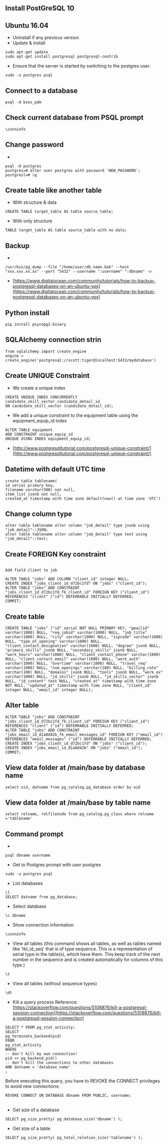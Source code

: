 


## Install PostGreSQL 10
## Ubuntu 16.04
- Uninstall if any previous version
- Update & install
```
sudo apt-get update
sudo apt-get install postgresql postgresql-contrib
```

- Ensure that the server is started by switching to the postgres user.
```
sudo -u postgres psql
```

## Connect to a database
```
psql -d bses_pdm
```
## Check current database from PSQL prompt
```
\conninfo
```
## Change password
-
```
psql -U postgres
postgres=# alter user postgres with password 'NEW_PASSWORD';
postgresl=# \q
```
## Create table like another table
- With structure & data
```
CREATE TABLE target_table AS table source_table;
```
- With only structure
```
TABLE target_table AS table source_table with no data;
```
## Backup
-
```
/usr/bin/pg_dump --file "/home/user/db_name.bak" --host "xxx.xxx.xx.xx" --port "5432" --username ":username" ":dbname" -v
```
- [https://www.digitalocean.com/community/tutorials/how-to-backup-postgresql-databases-on-an-ubuntu-vps](https://www.digitalocean.com/community/tutorials/how-to-backup-postgresql-databases-on-an-ubuntu-vps)
## Python install
```
pip install psycopg2-binary
```

## SQLAlchemy connection strin
```
from sqlalchemy import create_engine
engine = create_engine('postgresql://scott:tiger@localhost:5432/mydatabase')
```

## Create UNIQUE Constraint

- We create a unique index
```
CREATE UNIQUE INDEX CONCURRENTLY candidate_skill_vector_candidate_detail_id
ON candidate_skill_vector (candidate_detail_id);
```
- We add a unique constraint to the equipment table using the equipment_equip_id index
```
ALTER TABLE equipment
ADD CONSTRAINT unique_equip_id
UNIQUE USING INDEX equipment_equip_id;
```
- [http://www.postgresqltutorial.com/postgresql-unique-constraint/](http://www.postgresqltutorial.com/postgresql-unique-constraint/)

## Datetime with default UTC time
```
create table tablename(
id serial primary key,
filename varchar(500) not null,
item_list jsonb not null,
created_at timestamp with time zone default(now() at time zone 'UTC')
```

## Change column type
```
alter table tablename alter column "job_detail" type jsonb using "job_detail"::JSON;
alter table tablename alter column "job_detail" type text using "job_detail"::text;

```

## Create FOREIGN Key constraint
```

Add field client to job

ALTER TABLE "jobs" ADD COLUMN "client_id" integer NULL;
CREATE INDEX "jobs_client_id_d72bc1fd" ON "jobs" ("client_id");
ALTER TABLE "jobs" ADD CONSTRAINT "jobs_client_id_d72bc1fd_fk_client_id" FOREIGN KEY ("client_id") REFERENCES "client" ("id") DEFERRABLE INITIALLY DEFERRED;
COMMIT;

```

## Create table
```
CREATE TABLE "jobs" ("id" serial NOT NULL PRIMARY KEY, "gmailid" varchar(1000) NULL, "req_jobid" varchar(1000) NULL, "job_title" varchar(1000) NULL, "city" varchar(1000) NULL, "zipcode" varchar(1000) NULL, "type_of_opening" varchar(1000) NULL, "client_contact_designation" varchar(1000) NULL, "degree" jsonb NULL, "primary_skills" jsonb NULL, "secondary_skills" jsonb NULL, "work_hours" varchar(1000) NULL, "client_contact_phone" varchar(1000) NULL, "client_contact_email" varchar(1000) NULL, "work_auth" varchar(1000) NULL, "overtime" varchar(1000) NULL, "travel_req" varchar(1000) NULL, "num_openings" varchar(100) NULL, "billing_rate" varchar(100) NULL, "domains" jsonb NULL, "tools" jsonb NULL, "work_ex" varchar(1000) NULL, "jd_skills" jsonb NULL, "jd_skills_vector" jsonb NULL, "jd_content" text NULL, "created_at" timestamp with time zone NOT NULL, "updated_at" timestamp with time zone NULL, "client_id" integer NULL, "email_id" integer NULL);
```

## Alter table
```
ALTER TABLE "jobs" ADD CONSTRAINT "jobs_client_id_d72bc1fd_fk_client_id" FOREIGN KEY ("client_id") REFERENCES "client" ("id") DEFERRABLE INITIALLY DEFERRED;
ALTER TABLE "jobs" ADD CONSTRAINT "jobs_email_id_81a0d42b_fk_email_messages_id" FOREIGN KEY ("email_id") REFERENCES "email_messages" ("id") DEFERRABLE INITIALLY DEFERRED;
CREATE INDEX "jobs_client_id_d72bc1fd" ON "jobs" ("client_id");
CREATE INDEX "jobs_email_id_81a0d42b" ON "jobs" ("email_id");
COMMIT;
```
## View data folder at /main/base by database name
```
select oid, datname from pg_catalog.pg_database order by oid
```

## View data folder at /main/base by table name
```
select relname, relfilenode from pg_catalog.pg_class where relname ='tablename'
```


## Command prompt
-
```
psql dbname username
```
- Get to Postgres prompt with user postgres
```
sudo -u postgres psql
```
- List databases
```
\l
SELECT datname from pg_database;
```
- Select database
```
\c dbname
```
- Show connection information
```
\conninfo
```
- View all tables (this command shows all tables, as well as tables named like 'tbl_id_seq' that is of type sequence. This is a representation of serial type in the table(s), which have them. This keep track of the next number in the sequence and is created automatically for columns of this type.)
```
\t
```
- View all tables (without sequence types)
```
\dt
```
- Kill a query process
Reference: [https://stackoverflow.com/questions/5108876/kill-a-postgresql-session-connection](https://stackoverflow.com/questions/5108876/kill-a-postgresql-session-connection)
```
SELECT * FROM pg_stat_activity;
SELECT
pg_terminate_backend(pid)
FROM
pg_stat_activity
WHERE
-- don't kill my own connection!
pid <> pg_backend_pid()
-- don't kill the connections to other databases
AND datname = 'database_name'
;
```
Before executing this query, you have to REVOKE the CONNECT privileges to avoid new connections:
```
REVOKE CONNECT ON DATABASE dbname FROM PUBLIC, username;
```

##
- Get size of a database
```
SELECT pg_size_pretty( pg_database_size('dbname') );
```
- Get size of a table
```
SELECT pg_size_pretty( pg_total_relation_size('tablename') );
```